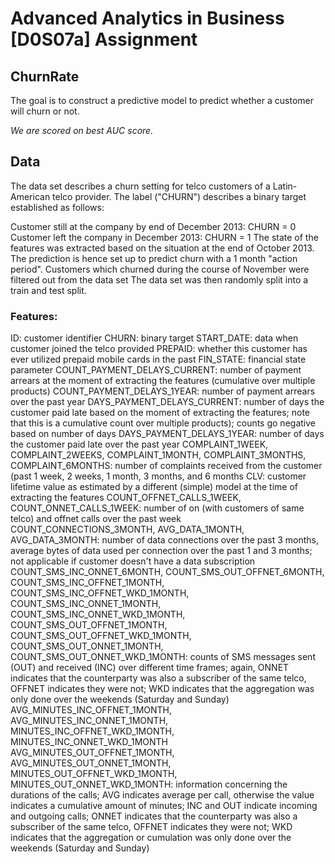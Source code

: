 # Advanced Analytics in Business [D0S07a] Assignment
## ChurnRate

The goal is to construct a predictive model to predict whether a customer will churn or not. 

_We are scored on best AUC score._ 

## Data
The data set describes a churn setting for telco customers of a Latin-American telco provider. The label ("CHURN") describes a binary target established as follows:

Customer still at the company by end of December 2013: CHURN = 0
Customer left the company in December 2013: CHURN = 1
The state of the features was extracted based on the situation at the end of October 2013. The prediction is hence set up to predict churn with a 1 month "action period". Customers which churned during the course of November were filtered out from the data set
The data set was then randomly split into a train and test split.

### Features:

ID: customer identifier
CHURN: binary target
START_DATE: data when customer joined the telco provided
PREPAID: whether this customer has ever utilized prepaid mobile cards in the past
FIN_STATE: financial state parameter
COUNT_PAYMENT_DELAYS_CURRENT: number of payment arrears at the moment of extracting the features (cumulative over multiple products)
COUNT_PAYMENT_DELAYS_1YEAR: number of payment arrears over the past year
DAYS_PAYMENT_DELAYS_CURRENT: number of days the customer paid late based on the moment of extracting the features; note that this is a cumulative count over multiple products); counts go negative based on number of days
DAYS_PAYMENT_DELAYS_1YEAR: number of days the customer paid late over the past year
COMPLAINT_1WEEK, COMPLAINT_2WEEKS, COMPLAINT_1MONTH, COMPLAINT_3MONTHS, COMPLAINT_6MONTHS: number of complaints received from the customer (past 1 week, 2 weeks, 1 month, 3 months, and 6 months
CLV: customer lifetime value as estimated by a different (simple) model at the time of extracting the features
COUNT_OFFNET_CALLS_1WEEK, COUNT_ONNET_CALLS_1WEEK: number of on (with customers of same telco) and offnet calls over the past week
COUNT_CONNECTIONS_3MONTH, AVG_DATA_1MONTH, AVG_DATA_3MONTH: number of data connections over the past 3 months, average bytes of data used per connection over the past 1 and 3 months; not applicable if customer doesn't have a data subscription
COUNT_SMS_INC_ONNET_6MONTH, COUNT_SMS_OUT_OFFNET_6MONTH, COUNT_SMS_INC_OFFNET_1MONTH, COUNT_SMS_INC_OFFNET_WKD_1MONTH, COUNT_SMS_INC_ONNET_1MONTH, COUNT_SMS_INC_ONNET_WKD_1MONTH, COUNT_SMS_OUT_OFFNET_1MONTH, COUNT_SMS_OUT_OFFNET_WKD_1MONTH, COUNT_SMS_OUT_ONNET_1MONTH, COUNT_SMS_OUT_ONNET_WKD_1MONTH: counts of SMS messages sent (OUT) and received (INC) over different time frames; again, ONNET indicates that the counterparty was also a subscriber of the same telco, OFFNET indicates they were not; WKD indicates that the aggregation was only done over the weekends (Saturday and Sunday)
AVG_MINUTES_INC_OFFNET_1MONTH, AVG_MINUTES_INC_ONNET_1MONTH, MINUTES_INC_OFFNET_WKD_1MONTH, MINUTES_INC_ONNET_WKD_1MONTH AVG_MINUTES_OUT_OFFNET_1MONTH, AVG_MINUTES_OUT_ONNET_1MONTH, MINUTES_OUT_OFFNET_WKD_1MONTH, MINUTES_OUT_ONNET_WKD_1MONTH: information concerning the durations of the calls; AVG indicates average per call, otherwise the value indicates a cumulative amount of minutes; INC and OUT indicate incoming and outgoing calls; ONNET indicates that the counterparty was also a subscriber of the same telco, OFFNET indicates they were not; WKD indicates that the aggregation or cumulation was only done over the weekends (Saturday and Sunday)
